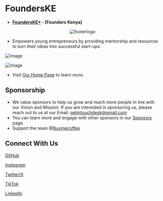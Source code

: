 # FoundersKE

- **[FoundersKE\*](https://founderske.vercel.app) - [Founders Kenya]**
<div align="center"; >

![footerlogo](https://user-images.githubusercontent.com/77758884/218035615-d07c3384-1123-4eb3-bb68-1e2a81431c0f.png)

</div>

- Empowers young entrepreneurs by providing mentorship and resources to turn their ideas into successful start-ups.

![image](https://github.com/FoundersKE/.github/assets/77758884/2341aef0-b997-4c3d-ba59-fdd8b5322cc2)

![image](https://github.com/FoundersKE/.github/assets/77758884/82031a67-d3df-414b-98a6-7a1640655b38)

- Visit [Our Home Page](https://founderske.vercel.app/) to learn more.

## Sponsorship

- We value sponsors to help us grow and reach more people in line with our *Vision* and *Mission*.
  If you are interested in sponsoring us, please reach out to us at our Email: [getintouchdesk@gmail.com](mailto:getintouchdesk@gmail.com)
- You can learn more and engage with other sponsors in our [Sponsors](https://founderske.vercel.app/sponsors) page.
- Support the team @[Buymecoffee](https://www.buymeacoffee.com/founderske)

## Connect With Us

[GitHub]()

[Instagram]()

[Twitter/X]()

[TikTok]()

[LinkedIn]()
